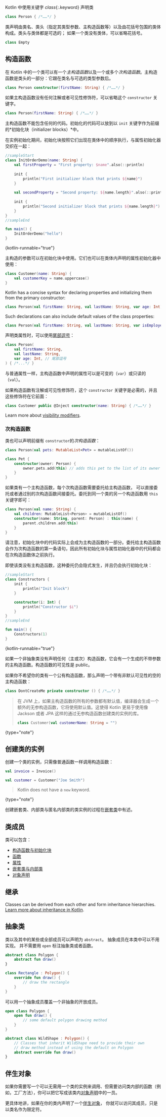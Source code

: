 [//]: # (title: 类)

Kotlin 中使用关键字 *class*{:.keyword} 声明类

```kotlin
class Person { /*……*/ }
```

类声明由类名、类头（指定其类型参数、主构造函数<!--
-->等）以及由花括号包围的类体构成。类头与类体都是可选的；
如果一个类没有类体，可以省略花括号。

```kotlin
class Empty
```

## 构造函数

在 Kotlin 中的一个类可以有一个*主构造函数*以及一个或多个*次构造函数*。主构造函数是类头的<!--
-->一部分：它跟在类名与可选的类型参数后。

```kotlin
class Person constructor(firstName: String) { /*……*/ }
```

如果主构造函数没有任何注解或者可见性修饰符，可以省略这个 `constructor` 关键字。

```kotlin
class Person(firstName: String) { /*……*/ }
```

主构造函数不能包含任何的代码。初始化的代码可以放<!--
-->到以 `init` 关键字作为前缀的*初始化块（initializer blocks）*中。

在实例初始化期间，初始化块按照它们出现在<!--
-->类体中的顺序执行，与属性初始化器交织在一起：

```kotlin
//sampleStart
class InitOrderDemo(name: String) {
    val firstProperty = "First property: $name".also(::println)
    
    init {
        println("First initializer block that prints ${name}")
    }
    
    val secondProperty = "Second property: ${name.length}".also(::println)
    
    init {
        println("Second initializer block that prints ${name.length}")
    }
}
//sampleEnd

fun main() {
    InitOrderDemo("hello")
}
```
{kotlin-runnable="true"}

主构造的参数可以在初始化块中使用。它们也可以在<!--
-->类体内声明的属性初始化器中使用：

```kotlin
class Customer(name: String) {
    val customerKey = name.uppercase()
}
```

Kotlin has a concise syntax for declaring properties and initializing them from the primary constructor:

```kotlin
class Person(val firstName: String, val lastName: String, var age: Int)
```

Such declarations can also include default values of the class properties:

```kotlin
class Person(val firstName: String, val lastName: String, var isEmployed: Boolean = true)
```

声明类属性时，可以使用[尾部逗号](coding-conventions.md#trailing-commas)：

```kotlin
class Person(
    val firstName: String,
    val lastName: String,
    var age: Int, // 尾部逗号
) { /*...*/ }
```

与普通属性一样，主构造函数中声明的属性可以是可变的（`var`）或只读的（`val`）。

如果构造函数有注解或可见性修饰符，这个 `constructor` 关键字是必需的，并且这些修饰符在它前面：

```kotlin
class Customer public @Inject constructor(name: String) { /*……*/ }
```

Learn more about [visibility modifiers](visibility-modifiers.md#构造函数).

### 次构造函数

类也可以声明前缀有 `constructor`的*次构造函数*：

```kotlin
class Person(val pets: MutableList<Pet> = mutableListOf())

class Pet {
    constructor(owner: Person) {
        owner.pets.add(this) // adds this pet to the list of its owner's pets
    }
}
```

如果类有一个主构造函数，每个次构造函数需要委托给主构造函数，
可以直接委托或者通过别的次构造函数间接委托。委托到同一个类的另一个构造函数<!--
-->用 `this` 关键字即可：

```kotlin
class Person(val name: String) {
    val children: MutableList<Person> = mutableListOf()
    constructor(name: String, parent: Person) : this(name) {
        parent.children.add(this)
    }
}
```

请注意，初始化块中的代码实际上会成为主构造函数的一部分。委托给主构造函数<!--
-->会作为次构造函数的第一条语句，因此所有初始化块与属性初始化器中的代码<!--
-->都会在次构造函数体之前执行。

即使该类没有主构造函数，这种委托仍会<!--
-->隐式发生，并且仍会执行初始化块：

```kotlin
//sampleStart
class Constructors {
    init {
        println("Init block")
    }

    constructor(i: Int) {
        println("Constructor $i")
    }
}
//sampleEnd

fun main() {
    Constructors(1)
}
```
{kotlin-runnable="true"}

如果一个非抽象类没有声明任何（主或次）构造函数，它会有一个生成的<!--
-->不带参数的主构造函数。构造函数的可见性是 public。

如果你不希望你的类有一个公有构造函数，那么声明一个带有非默认可见性的空的主构造函数：

```kotlin
class DontCreateMe private constructor () { /*……*/ }
```

> 在 JVM 上，如果主构造函数的所有的参数都有默认值，编译器会生成一个额外的无参构造函数，它将使用默认值。这使得 Kotlin 更易于使用像 Jackson 或者 JPA 这样的通过无参构造函数创建类的实例的库。
>
> ```kotlin
> class Customer(val customerName: String = "")
> ```
>
{type="note"}

## 创建类的实例

创建一个类的实例，只需像普通函数一样调用构造函数：

```kotlin
val invoice = Invoice()

val customer = Customer("Joe Smith")
```

> Kotlin does not have a `new` keyword.
>
{type="note"}

创建嵌套类、内部类与匿名内部类的类实例的过程在[嵌套类](nested-classes.md)中有述。

## 类成员

类可以包含：

* [构造函数与初始化块](classes.md#构造函数)
* [函数](functions.md)
* [属性](properties.md)
* [嵌套类与内部类](nested-classes.md)
* [对象声明](object-declarations.md)

## 继承

Classes can be derived from each other and form inheritance hierarchies.
[Learn more about inheritance in Kotlin](inheritance.md).

## 抽象类

类以及其中的某些或全部成员可以声明为 `abstract`。
抽象成员在本类中可以不用实现。
并不需要用 `open` 标注抽象类或者函数。

```kotlin
abstract class Polygon {
    abstract fun draw()
}

class Rectangle : Polygon() {
    override fun draw() {
        // draw the rectangle
    }
}
```

可以用一个抽象成员覆盖一个非抽象的开放成员。

```kotlin
open class Polygon {
    open fun draw() {
        // some default polygon drawing method
    }
}

abstract class WildShape : Polygon() {
    // Classes that inherit WildShape need to provide their own
    // draw method instead of using the default on Polygon
    abstract override fun draw()
}
```

## 伴生对象

如果你需要写一个可以无需用一个类的实例来调用、但需要访问类内部的<!--
-->函数（例如，工厂方法），你可以把它写成该类内[对象声明](object-declarations.md)中的一员。

更具体地讲，如果在你的类内声明了一个[伴生对象](object-declarations.md#伴生对象)，
你就可以访问其成员，只是以类名作为限定符。
